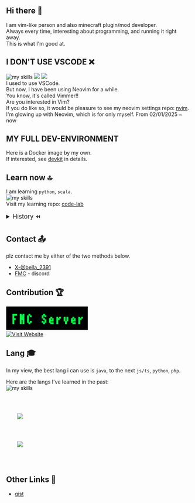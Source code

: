 ## Hi there 👋
I am vim-like person and also minecraft plugin/mod developer.  
Always every time, interesting about programming, and running it right away.  
This is what I'm good at.  

## <div>I DON'T USE VSCODE&nbsp;❌
<img alt="my skills" src="https://skillicons.dev/icons?i=vscode&theme=light">&nbsp;<img src="https://cdn.pixabay.com/animation/2022/10/06/13/44/13-44-02-515_256.gif" width="35px" height="auto">&nbsp;<img src="https://skillicons.dev/icons?i=vim,neovim&theme=light" /><br>
I used to use VSCode.  
But now, I have been using Neovim for a while.  
You know, it's called Vimmer!!  
Are you interested in Vim?  
If you do like so, it would be pleasure to see my neovim settings repo: [nvim](https://github.com/bella2391/nvim).  
I'm glowing up with Neovim, which is for only myself.
From 02/01/2025 ~ now

## MY FULL DEV-ENVIRONMENT
Here is a Docker image by my own.  
If interested, see [devkit](https://github.com/bella2391/devkit) in details.

## Learn now 🔝
I am learning `python`, `scala`.  
<img alt="my skills" src="https://skillicons.dev/icons?i=python,scala&theme=light"><br>
Visit my learning repo: [code-lab](https://github.com/bella2391/code-lab)  
  
<details style="font-size: 1.2em;">
  <summary>History ⏪</summary>
  <ul>
    <li><code>scala</code> - 03/10/2025 ~ now <br><img alt="my skills" src="https://skillicons.dev/icons?i=scala&theme=light"></li>
    <li><code>c/c++</code> - 02/01/2025 ~ now <br><img alt="my skills" src="https://skillicons.dev/icons?i=c,cpp&theme=light"></li>
    <li><code>js/ts</code> - 01/01/2025 ~ now <br><img alt="my skills" src="https://skillicons.dev/icons?i=js,ts&theme=light"></li>
    <li><code>rust</code> - 12/01/2024 ~ 12/01/2024 <br><img alt="my skills" src="https://skillicons.dev/icons?i=rust&theme=light"></li>
    <li><code>java</code> - 10/01/2023 ~ now <br><img alt="my skills" src="https://skillicons.dev/icons?i=java&theme=light"></li>
    <li><code>php</code> - 05/01/2022 ~ xx/xx/2024 <br><img alt="my skills" src="https://skillicons.dev/icons?i=php&theme=light"></li>
  </ul>
</details>

## Contact 📤
plz contact me by either of the two methods below.
* [X-@bella_2391](https://x.com/bella_2391)
* [FMC](https://disboard.org/server/1094969099349671971) - discord

## Contribution 🏆
[![Banner](https://github.com/bella2391/branding/blob/master/banner/fmc.png "Banner")](https://keyp.f5.si/)  
[![Visit Website](https://img.shields.io/badge/Visit_Website-007BFF?style=for-the-badge)](https://keyp.f5.si/)

## Lang 🎓
In my view, the best lang i can use is `java`, to the next `js/ts`, `python`, `php`.  
  
Here are the langs I've learned in the past:  
<img alt="my skills" src="https://skillicons.dev/icons?i=java,gradle,js,ts,nodejs,php,c,cpp,python,scala,rust&theme=light"><br><br>
<div style="display: flex; flex-wrap: wrap; flex-direction: column;">
  <div style="margin: 30px;">
    <a href="https://github.com/anuraghazra/github-readme-stats">
      <img align="left" src="https://github-readme-stats.vercel.app/api/top-langs/?username=bella2391&show_icons=true&theme=gruvbox_light&layout=compact" />
    </a>
  </div>
  <div style="margin: 30px;">
    <a href="https://github.com/anuraghazra/github-readme-stats">
      <img align="left" src="https://github-readme-stats.vercel.app/api?username=bella2391&show_icons=true&theme=moltack" />
    </a>
  </div>
</div><br>

## Other Links 🔗
* [gist](https://gist.github.com/bella2391)
